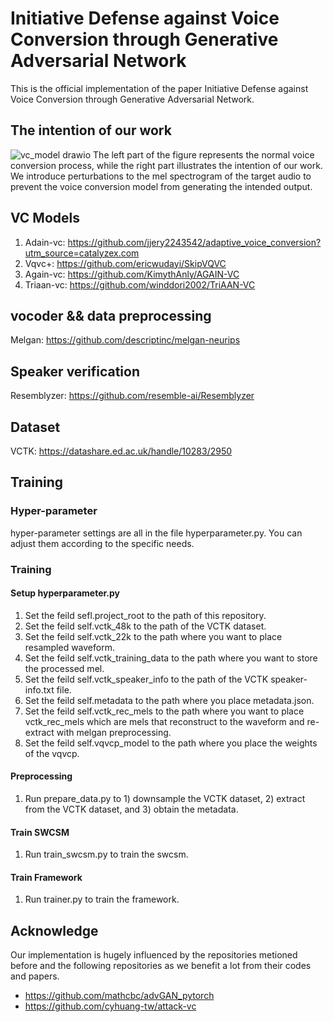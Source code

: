 # Initiative Defense against Voice Conversion through Generative Adversarial Network

This is the official implementation of the paper Initiative Defense against Voice Conversion through Generative
Adversarial Network.

## The intention of our work
![vc_model drawio](https://github.com/predawnang/Initiative-Defense-against-Voice-Conversion-through-Generative-Adversarial-Network/assets/37857978/38a0e5f3-d86b-440b-8fe8-0f6073ee3983)
The left part of the figure represents the normal voice conversion process, while the right part illustrates the intention of our work. We introduce perturbations to the mel spectrogram of the target audio to prevent the voice conversion model from generating the intended output.

## VC Models

1. Adain-vc: https://github.com/jjery2243542/adaptive_voice_conversion?utm_source=catalyzex.com
2. Vqvc+: https://github.com/ericwudayi/SkipVQVC
3. Again-vc: https://github.com/KimythAnly/AGAIN-VC
4. Triaan-vc: https://github.com/winddori2002/TriAAN-VC

## vocoder && data preprocessing

Melgan: https://github.com/descriptinc/melgan-neurips

## Speaker verification

Resemblyzer: https://github.com/resemble-ai/Resemblyzer

## Dataset

VCTK: https://datashare.ed.ac.uk/handle/10283/2950

## Training

### Hyper-parameter

hyper-parameter settings are all in the file hyperparameter.py. You can adjust them according to the specific needs.

### Training

#### Setup hyperparameter.py

1. Set the feild sefl.project_root to the path of this repository.
2. Set the feild self.vctk_48k to the path of the VCTK dataset.
3. Set the feild self.vctk_22k to the path where you want to place resampled waveform.
4. Set the feild self.vctk_training_data to the path where you want to store the processed mel.
5. Set the feild self.vctk_speaker_info to the path of the VCTK speaker-info.txt file.
6. Set the feild self.metadata to the path where you place metadata.json.
7. Set the feild self.vctk_rec_mels to the path where you want to place vctk_rec_mels which are mels that reconstruct to
   the waveform and re-extract with melgan preprocessing.
8. Set the feild self.vqvcp_model to the path where you place the weights of the vqvcp.

#### Preprocessing

1. Run prepare_data.py to 1) downsample the VCTK dataset, 2) extract from the VCTK dataset, and 3) obtain the metadata.

#### Train SWCSM

1. Run train_swcsm.py to train the swcsm.

#### Train Framework

1. Run trainer.py to train the framework.

## Acknowledge

Our implementation is hugely influenced by the repositories metioned before and the following repositories as we benefit
a lot from their codes and papers.

- https://github.com/mathcbc/advGAN_pytorch
- https://github.com/cyhuang-tw/attack-vc
